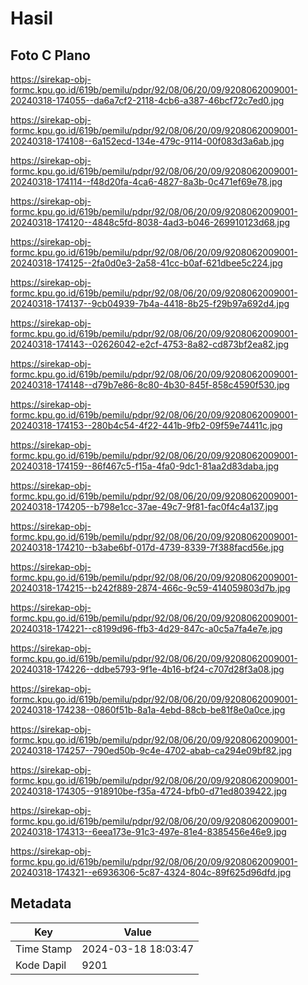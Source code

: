 # Hasil

## Foto C Plano

https://sirekap-obj-formc.kpu.go.id/619b/pemilu/pdpr/92/08/06/20/09/9208062009001-20240318-174055--da6a7cf2-2118-4cb6-a387-46bcf72c7ed0.jpg

https://sirekap-obj-formc.kpu.go.id/619b/pemilu/pdpr/92/08/06/20/09/9208062009001-20240318-174108--6a152ecd-134e-479c-9114-00f083d3a6ab.jpg

https://sirekap-obj-formc.kpu.go.id/619b/pemilu/pdpr/92/08/06/20/09/9208062009001-20240318-174114--f48d20fa-4ca6-4827-8a3b-0c471ef69e78.jpg

https://sirekap-obj-formc.kpu.go.id/619b/pemilu/pdpr/92/08/06/20/09/9208062009001-20240318-174120--4848c5fd-8038-4ad3-b046-269910123d68.jpg

https://sirekap-obj-formc.kpu.go.id/619b/pemilu/pdpr/92/08/06/20/09/9208062009001-20240318-174125--2fa0d0e3-2a58-41cc-b0af-621dbee5c224.jpg

https://sirekap-obj-formc.kpu.go.id/619b/pemilu/pdpr/92/08/06/20/09/9208062009001-20240318-174137--9cb04939-7b4a-4418-8b25-f29b97a692d4.jpg

https://sirekap-obj-formc.kpu.go.id/619b/pemilu/pdpr/92/08/06/20/09/9208062009001-20240318-174143--02626042-e2cf-4753-8a82-cd873bf2ea82.jpg

https://sirekap-obj-formc.kpu.go.id/619b/pemilu/pdpr/92/08/06/20/09/9208062009001-20240318-174148--d79b7e86-8c80-4b30-845f-858c4590f530.jpg

https://sirekap-obj-formc.kpu.go.id/619b/pemilu/pdpr/92/08/06/20/09/9208062009001-20240318-174153--280b4c54-4f22-441b-9fb2-09f59e74411c.jpg

https://sirekap-obj-formc.kpu.go.id/619b/pemilu/pdpr/92/08/06/20/09/9208062009001-20240318-174159--86f467c5-f15a-4fa0-9dc1-81aa2d83daba.jpg

https://sirekap-obj-formc.kpu.go.id/619b/pemilu/pdpr/92/08/06/20/09/9208062009001-20240318-174205--b798e1cc-37ae-49c7-9f81-fac0f4c4a137.jpg

https://sirekap-obj-formc.kpu.go.id/619b/pemilu/pdpr/92/08/06/20/09/9208062009001-20240318-174210--b3abe6bf-017d-4739-8339-7f388facd56e.jpg

https://sirekap-obj-formc.kpu.go.id/619b/pemilu/pdpr/92/08/06/20/09/9208062009001-20240318-174215--b242f889-2874-466c-9c59-414059803d7b.jpg

https://sirekap-obj-formc.kpu.go.id/619b/pemilu/pdpr/92/08/06/20/09/9208062009001-20240318-174221--c8199d96-ffb3-4d29-847c-a0c5a7fa4e7e.jpg

https://sirekap-obj-formc.kpu.go.id/619b/pemilu/pdpr/92/08/06/20/09/9208062009001-20240318-174226--ddbe5793-9f1e-4b16-bf24-c707d28f3a08.jpg

https://sirekap-obj-formc.kpu.go.id/619b/pemilu/pdpr/92/08/06/20/09/9208062009001-20240318-174238--0860f51b-8a1a-4ebd-88cb-be81f8e0a0ce.jpg

https://sirekap-obj-formc.kpu.go.id/619b/pemilu/pdpr/92/08/06/20/09/9208062009001-20240318-174257--790ed50b-9c4e-4702-abab-ca294e09bf82.jpg

https://sirekap-obj-formc.kpu.go.id/619b/pemilu/pdpr/92/08/06/20/09/9208062009001-20240318-174305--918910be-f35a-4724-bfb0-d71ed8039422.jpg

https://sirekap-obj-formc.kpu.go.id/619b/pemilu/pdpr/92/08/06/20/09/9208062009001-20240318-174313--6eea173e-91c3-497e-81e4-8385456e46e9.jpg

https://sirekap-obj-formc.kpu.go.id/619b/pemilu/pdpr/92/08/06/20/09/9208062009001-20240318-174321--e6936306-5c87-4324-804c-89f625d96dfd.jpg


## Metadata

| Key        | Value               |
| ---------- | ------------------- |
| Time Stamp | 2024-03-18 18:03:47 |
| Kode Dapil | 9201                |



